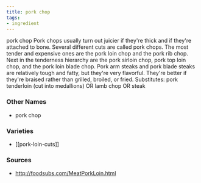 ```yaml
---
title: pork chop
tags:
- ingredient
---
```

pork chop Pork chops usually turn out juicier if they're thick and if they're attached to bone. Several different cuts are called pork chops. The most tender and expensive ones are the pork loin chop and the pork rib chop. Next in the tenderness hierarchy are the pork sirloin chop, pork top loin chop, and the pork loin blade chop. Pork arm steaks and pork blade steaks are relatively tough and fatty, but they're very flavorful. They're better if they're braised rather than grilled, broiled, or fried. Substitutes: pork tenderloin (cut into medallions) OR lamb chop OR steak

### Other Names

* pork chop

### Varieties

* [[pork-loin-cuts]]

### Sources
* http://foodsubs.com/MeatPorkLoin.html
